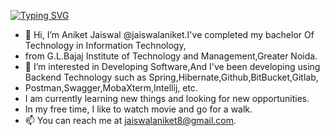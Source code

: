 [![Typing SVG](https://readme-typing-svg.herokuapp.com?font=Fira+Code&pause=1000&color=5C4DF7&width=435&lines=Hello%2Cthanks+for+checking+my+profile)](https://git.io/typing-svg)
- 👋 Hi, I’m Aniket Jaiswal @jaiswalaniket.I've completed my bachelor Of Technology in Information Technology,
- from G.L.Bajaj Institute of Technology and Management,Greater Noida.
- 👀 I’m interested in Developing Software,And I've been developing using Backend Technology such as Spring,Hibernate,Github,BitBucket,Gitlab,
- Postman,Swagger,MobaXterm,Intellij, etc.
- I am currently learning new things and looking for new opportunities.
- In my free time, I like to watch movie and go for a walk.
- 📫 You can reach me at jaiswalaniket8@gmail.com.

<!---
jaiswalaniket/jaiswalaniket is a ✨ special ✨ repository because its `README.md` (this file) appears on your GitHub profile.
You can click the Preview link to take a look at your changes.
--->
